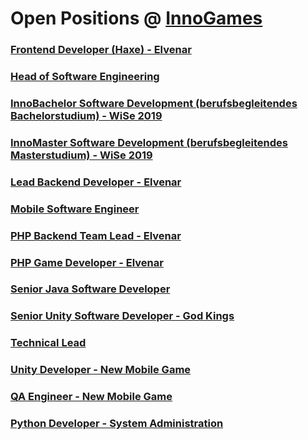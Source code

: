 # Open Positions @ [InnoGames](https://www.innogames.com/career/detail/job?s=github_jobs_repo)

### [Frontend Developer \(Haxe\) - Elvenar](frontend-developer-haxe-elvenar.md)
### [Head of Software Engineering](head-of-software-engineering.md)
### [InnoBachelor Software Development \(berufsbegleitendes Bachelorstudium\) - WiSe 2019](innobachelor-software-development-berufsbegleitendes-bachelorstudium-wise-2019.md)
### [InnoMaster Software Development \(berufsbegleitendes Masterstudium\) - WiSe 2019](innomaster-software-development-berufsbegleitendes-masterstudium-wise-2019.md)
### [Lead Backend Developer - Elvenar](lead-backend-developer-elvenar.md)
### [Mobile Software Engineer](mobile-software-engineer.md)
### [PHP Backend Team Lead - Elvenar](php-backend-team-lead-elvenar.md)
### [PHP Game Developer - Elvenar](php-game-developer-elvenar.md)
### [Senior Java Software Developer](senior-java-software-developer.md)
### [Senior Unity Software Developer - God Kings](senior-unity-software-developer-god-kings.md)
### [Technical Lead](technical-lead.md)
### [Unity Developer - New Mobile Game](unity-developer-new-mobile-game.md)
### [QA Engineer - New Mobile Game](qa-engineer-new-mobile-game.md)
### [Python Developer - System Administration](python-developer-system-administration.md)
